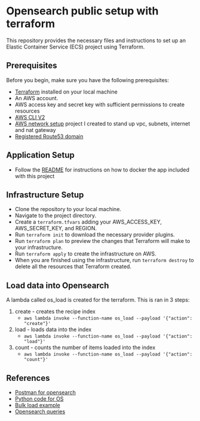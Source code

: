 # Opensearch public setup with terraform

This repository provides the necessary files and instructions to set up an Elastic Container Service (ECS) project using Terraform.


## Prerequisites
Before you begin, make sure you have the following prerequisites:

* [Terraform](https://developer.hashicorp.com/terraform/tutorials/aws-get-started/install-cli) installed on your local machine
* An AWS account.
* AWS access key and secret key with sufficient permissions to create resources
* [AWS CLI V2](https://docs.aws.amazon.com/cli/latest/userguide/getting-started-install.html)
* [AWS network setup](https://github.com/chris-piwinsky/aws_networking) project I created to stand up vpc, subnets, internet and nat gateway
* [Registered Route53 domain](https://docs.aws.amazon.com/Route53/latest/DeveloperGuide/domain-register.html)

## Application Setup

* Follow the [README](./src/README.MD) for instructions on how to docker the app included with this project

## Infrastructure Setup

* Clone the repository to your local machine.
* Navigate to the project directory.
* Create a `terraform.tfvars` adding your AWS_ACCESS_KEY, AWS_SECRET_KEY, and REGION.
* Run `terraform init` to download the necessary provider plugins.
* Run `terraform plan` to preview the changes that Terraform will make to your infrastructure.
* Run `terraform apply` to create the infrastructure on AWS.
* When you are finished using the infrastructure, run `terraform destroy` to delete all the resources that Terraform created.


## Load data into Opensearch

A lambda called os_load is created for the terraform.  This is ran in 3 steps:
1. create - creates the recipe index
    * `aws lambda invoke --function-name os_load --payload '{"action": "create"}'`
2. load - loads data into the index
    * `aws lambda invoke --function-name os_load --payload '{"action": "load"}'`
3. count - counts the number of items loaded into the index
    * `aws lambda invoke --function-name os_load --payload '{"action": "count"}'`

## References

* [Postman for opensearch](https://christinavhastenrath.medium.com/how-to-test-aws-opensearch-serverless-auth-in-postman-1a288b628ac5)
* [Python code for OS](https://dylancastillo.co/opensearch-python/#connect-to-your-cluster)
* [Bulk load example](https://www.swarmee.net/blog/2019-04-02-Loading-Data-Into-ElasticSearch-With-Python/)
* [Opensearch queries](https://medium.com/@aiven-io/write-search-queries-with-python-and-opensearch-to-find-delicious-recipes-2514679b450c)

